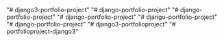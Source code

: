 "# django3-portfolio-project" 
"# django-portfolio-project" 
"# django-portfolio-project" 
"# django-portfolio-project" 
"# django-portfolio-project" 
"# django-portfolio-project" 
"# django3-portfolioproject" 
"# portfolioproject-django3" 
